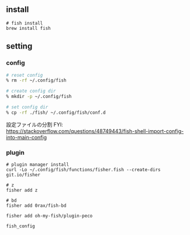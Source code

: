 ## install

```
# fish install
brew install fish
```

## setting

### config

```sh
# reset config
% rm -rf ~/.config/fish

# create config dir
% mkdir -p ~/.config/fish

# set config dir
% cp -rf ./fish/ ~/.config/fish/conf.d
```

設定ファイルの分割
FYI: https://stackoverflow.com/questions/48749443/fish-shell-import-config-into-main-config

### plugin

```
# plugin manager install
curl -Lo ~/.config/fish/functions/fisher.fish --create-dirs git.io/fisher

# z
fisher add z

# bd
fisher add 0rax/fish-bd

fisher add oh-my-fish/plugin-peco

fish_config
```